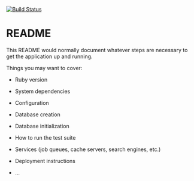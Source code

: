 [![Build Status](https://travis-ci.com/Jer-Sch/schmooze.svg?branch=master)](https://travis-ci.com/Jer-Sch/schmooze)

# README

This README would normally document whatever steps are necessary to get the
application up and running.

Things you may want to cover:

* Ruby version

* System dependencies

* Configuration

* Database creation

* Database initialization

* How to run the test suite

* Services (job queues, cache servers, search engines, etc.)

* Deployment instructions

* ...
